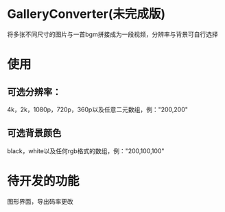 # GalleryConverter(未完成版)

将多张不同尺寸的图片与一首bgm拼接成为一段视频，分辨率与背景可自行选择

# 使用

## 可选分辨率：
4k，2k，1080p，720p，360p以及任意二元数组，例："200,200"    

## 可选背景颜色

black，white以及任何rgb格式的数组，例："200,100,100"

# 待开发的功能
图形界面，导出码率更改